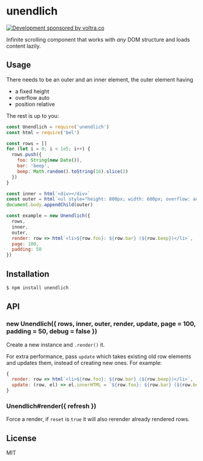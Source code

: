 # unendlich

[![Development sponsored by voltra.co](https://img.shields.io/badge/Development%20sponsored%20by-Voltra.co-yellow.svg)](https://voltra.co/)

Infinite scrolling component that works with _any_ DOM structure and loads content lazily.

## Usage

There needs to be an outer and an inner element, the outer element having

- a fixed height
- overflow auto
- position relative

The rest is up to you:

```js
const Unendlich = require('unendlich')
const html = require('bel')

const rows = []
for (let i = 0; i < 1e5; i++) {
  rows.push({
    foo: String(new Date()),
    bar: 'beep',
    beep: Math.random().toString(16).slice(2)
  })
}

const inner = html`<div></div>`
const outer = html`<ul style="height: 800px; width: 600px; overflow: auto">${inner}</ul>`
document.body.appendChild(outer)

const example = new Unendlich({
  rows,
  inner,
  outer,
  render: row => html`<li>${row.foo}: ${row.bar} (${row.beep})</li>`,
  page: 100,
  padding: 50
})
```

## Installation

```bash
$ npm install unendlich
```

## API

### new Unendlich({ rows, inner, outer, render, update, page = 100, padding = 50, debug = false })

Create a new instance and `.render()` it.

For extra performance, pass `update` which takes existing old row elements and updates them, instead of
creating new ones. For example:

```js
{
  render: row => html`<li>${row.foo}: ${row.bar} (${row.beep})</li>`,
  update: (row, el) => el.innerHTML = `${row.foo}: ${row.bar} (${row.beep})`
}
```

### Unendlich#render({ refresh })

Force a render, if `reset` is `true` it will also rerender already rendered rows.

## License

MIT
